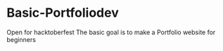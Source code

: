 # Basic-Portfoliodev
Open for hacktoberfest
The basic goal is to make a Portfolio website for beginners